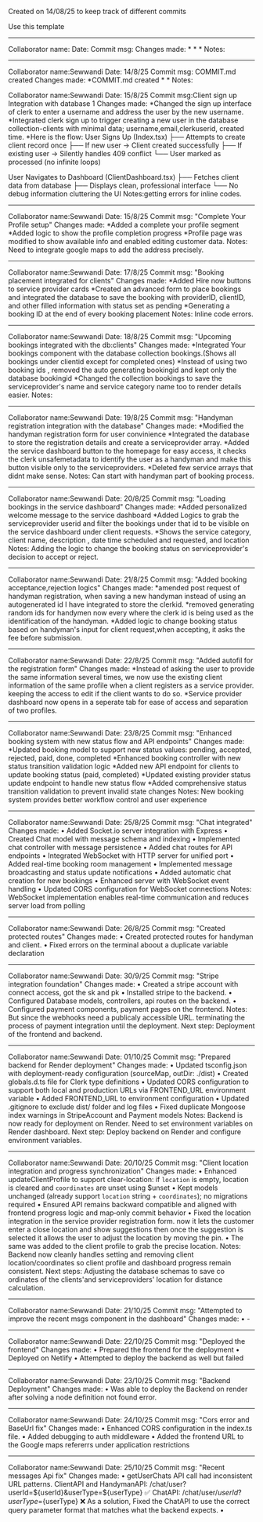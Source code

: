 Created on 14/08/25 to keep track of different commits

Use this template
____________________________________________________________________________________________________
Collaborator name:
Date: 
Commit msg: 
Changes made: 
    *
    *
    *
Notes:
________________________________________________________________________________________________
Collaborator name:Sewwandi
Date: 14/8/25
Commit msg: COMMIT.md created
Changes made: 
    *COMMIT.md created
    *
    *
Notes:

Collaborator name:Sewwandi
Date: 15/8/25
Commit msg:Client sign up Integration with database 1
Changes made: 
    *Changed the sign up interface of clerk to enter a username and address the user by the new username.
    *Integrated clerk sign up to trigger creating a new user in the database collection-clients with minimal data; username,email,clerkuserid, created time.
    *Here is the flow: 
    User Signs Up (Index.tsx)
├── Attempts to create client record once
├── If new user → Client created successfully
├── If existing user → Silently handles 409 conflict
└── User marked as processed (no infinite loops)

User Navigates to Dashboard (ClientDashboard.tsx)
├── Fetches client data from database
├── Displays clean, professional interface
└── No debug information cluttering the UI
Notes:getting errors for inline codes.
________________________________________________________________________________________________
Collaborator name:Sewwandi
Date: 15/8/25
Commit msg: "Complete Your Profile setup"
Changes made: 
    *Added a complete your profile segment
    *Added logic to show the profile completion progress
    *Profile page was modified to show available info and enabled editing customer data.
Notes: Need to integrate google maps to add the address precisely.
________________________________________________________________________________________________
Collaborator name:Sewwandi
Date: 17/8/25
Commit msg: "Booking placement integrated for clients"
Changes made: 
    *Added Hire now buttons to service provider cards
    *Created an advanced form to place bookings and integrated the database to save the booking with providerID, clientID, and other filled information with status set as pending
    *Generating a booking ID at the end of every booking placement
Notes: Inline code errors.
________________________________________________________________________________________________
Collaborator name:Sewwandi
Date: 18/8/25
Commit msg: "Upcoming bookings integrated with the db:clients"
Changes made: 
    *Integrated Your bookings component with the database collection bookings.(Shows all bookings under clientid except for completed ones)
    *Instead of using two booking ids , removed the auto generating bookingid and kept only the database bookingid
    *Changed the collection bookings to save the serviceprovider's name and service category name too to render details easier.
Notes: 
________________________________________________________________________________________________
Collaborator name:Sewwandi
Date: 19/8/25
Commit msg: "Handyman registration integration with the database"
Changes made: 
    *Modified the handyman registration form for user convinience
    *Integrated the database to store the registration details and create a serviceprovider array.
    *Added the service dashboard button to the homepage for easy access, it checks the clerk unsafemetadata to identify the user as a handyman and make this button visible only to the serviceproviders.
    *Deleted few service arrays that didnt make sense.
Notes: Can start with handyman part of booking process.
________________________________________________________________________________________________
Collaborator name:Sewwandi
Date: 20/8/25
Commit msg: "Loading bookings in the service dashboard"
Changes made: 
    *Added personalized welcome message to the service dashboard
    *Added Logics to grab the serviceprovider userid and filter the bookings under that id to be visible on the service dashboard under client requests. 
    *Shows the service category, client name, description , date time scheduled and requested, and location
Notes: Adding the logic to change the booking status on serviceprovider's decision to accept or reject.
________________________________________________________________________________________________
Collaborator name:Sewwandi
Date: 21/8/25
Commit msg: "Added booking acceptance,rejection logics"
Changes made: 
    *amended post request of handyman registration, when saving a new handyman instead of using an autogenerated id I have integrated to store the clerkid.
    *removed generating random ids for handymen now every where the clerk id is being used as the identification of the handyman.
    *Added logic to change booking status based on handyman's input for client request,when accepting, it asks the fee before submission.
________________________________________________________________________________________________
Collaborator name:Sewwandi
Date: 22/8/25
Commit msg: "Added autofil for the registration form"
Changes made: 
    *Instead of asking the user to provide the same information several times, we now use the existing client information of the same profile when a client registers as a service provider. keeping the access to edit if the client wants to do so.
    *Service provider dashboard now opens in a seperate tab for ease of access and separation of two profiles.
________________________________________________________________________________________________
Collaborator name:Sewwandi
Date: 23/8/25
Commit msg: "Enhanced booking system with new status flow and API endpoints"
Changes made: 
    *Updated booking model to support new status values: pending, accepted, rejected, paid, done, completed
    *Enhanced booking controller with new status transition validation logic
    *Added new API endpoint for clients to update booking status (paid, completed)
    *Updated existing provider status update endpoint to handle new status flow
    *Added comprehensive status transition validation to prevent invalid state changes
Notes: New booking system provides better workflow control and user experience

________________________________________________________________________________________________
Collaborator name:Sewwandi
Date: 25/8/25
Commit msg: "Chat integrated"
Changes made: 
    •	Added Socket.io server integration with Express
    •	Created Chat model with message schema and indexing
    •	Implemented chat controller with message persistence
    •	Added chat routes for API endpoints
    •	Integrated WebSocket with HTTP server for unified port
    •	Added real-time booking room management
    •	Implemented message broadcasting and status update notifications
    •	Added automatic chat creation for new bookings
    •	Enhanced server with WebSocket event handling
    •	Updated CORS configuration for WebSocket connections
Notes: WebSocket implementation enables real-time communication and reduces server load from polling
________________________________________________________________________________________________
Collaborator name:Sewwandi
Date: 26/8/25
Commit msg: "Created protected routes"
Changes made: 
    •	Created protected routes for handyman and client.
    •	Fixed errors on the terminal aboout a duplicate variable declaration
________________________________________________________________________________________________
Collaborator name:Sewwandi
Date: 30/9/25
Commit msg: "Stripe integration foundation"
Changes made: 
    •	Created a stripe account with connect access, got the sk and pk
    •	Installed stripe to the backend.
    •   Configured Database models, controllers, api routes on the backend.
    •   Configured payment components, payment pages on the frontend.
Notes: But since the webhooks need a publicaly accessible URL. terminating the process of payment integration until the deployment. 
Next step: Deployment of the frontend and backend.
________________________________________________________________________________________________
Collaborator name:Sewwandi
Date: 01/10/25
Commit msg: "Prepared backend for Render deployment"
Changes made: 
    •	Updated tsconfig.json with deployment-ready configuration (sourceMap, outDir: ./dist)
    •	Created globals.d.ts file for Clerk type definitions
    •   Updated CORS configuration to support both local and production URLs via FRONTEND_URL environment variable
    •   Added FRONTEND_URL to environment configuration
    •   Updated .gitignore to exclude dist/ folder and log files
    •   Fixed duplicate Mongoose index warnings in StripeAccount and Payment models
Notes: Backend is now ready for deployment on Render. Need to set environment variables on Render dashboard.
Next step: Deploy backend on Render and configure environment variables.
________________________________________________________________________________________________
Collaborator name:Sewwandi
Date: 20/10/25
Commit msg: "Client location integration and progress synchronization"
Changes made: 
    •  Enhanced updateClientProfile to support clear-location: if `location` is empty, location is cleared and `coordinates` are unset using $unset
    •  Kept models unchanged (already support `location` string + `coordinates`); no migrations required
    •  Ensured API remains backward compatible and aligned with frontend progress logic and map‑only commit behavior
    • Fixed the location integration in the service provider registration form. now it lets the customer enter a close location and show suggestions then once the suggestion is selected it allows the user to adjust the location by moving the pin.
    • The same was added to the client profile to grab the precise location.
Notes: Backend now cleanly handles setting and removing client location/coordinates so client profile and dashboard progress remain consistent.
Next steps: Adjusting the database schemas to save co ordinates of the clients'and serviceproviders' location for distance calculation.
________________________________________________________________________________________________
Collaborator name:Sewwandi
Date: 21/10/25
Commit msg: "Attempted to improve the recent msgs component in the dashboard"
Changes made: 
    •  -
________________________________________________________________________________________________
Collaborator name:Sewwandi
Date: 22/10/25
Commit msg: "Deployed the frontend"
Changes made: 
    •  Prepared the frontend for the deployment 
    •  Deployed on Netlify
    •  Attempted to deploy the backend as well but failed
________________________________________________________________________________________________
Collaborator name:Sewwandi
Date: 23/10/25
Commit msg: "Backend Deployment"
Changes made: 
    •  Was able to deploy the Backend on render after solving a node definition not found error.
________________________________________________________________________________________________
Collaborator name:Sewwandi
Date: 24/10/25
Commit msg: "Cors error and BaseUrl fix"
Changes made: 
    •  Enhanced CORS configuration in the index.ts file.
    •  Added debugging to auth middleware
    •  Added the frontend URL to the Google maps refererrs under application restrictions 
________________________________________________________________________________________________
Collaborator name:Sewwandi
Date: 25/10/25
Commit msg: "Recent messages Api fix"
Changes made: 
    •  getUserChats API call had inconsistent URL patterns. 
        ClientAPI and HandymanAPI: /chat/user?userId=${userId}&userType=${userType} ✅
        ChatAPI: /chat/user/${userId}?userType=${userType} ❌
     As a solution, Fixed the ChatAPI to use the correct query parameter format that matches what the backend expects.
    •  